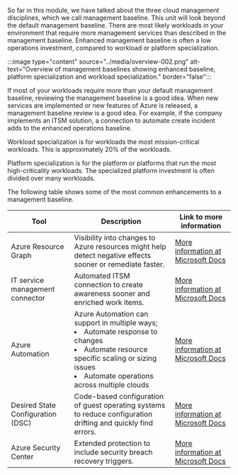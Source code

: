 So far in this module, we have talked about the three cloud management disciplines, which we call management baseline. This unit will look beyond the default management baseline. There are most likely workloads in your environment that require more management services than described in the management baseline. Enhanced management baseline is often a low operations investment, compared to workload or platform specialization.

:::image type="content" source="../media/overview-002.png" alt-text="Overview of management baselines showing enhanced baseline, platform specialization and workload specialization." border="false":::

If most of your workloads require more than your default management baseline, reviewing the management baseline is a good idea. When new services are implemented or new features of Azure is released, a management baseline review is a good idea. For example, if the company implements an ITSM solution, a connection to automate create incident adds to the enhanced operations baseline.

Workload specialization is for workloads the most mission-critical workloads. This is approximately 20% of the workloads.

Platform specialization is for the platform or platforms that run the most high-criticality workloads. The specialized platform investment is often divided over many workloads.

The following table shows some of the most common enhancements to a management baseline.

| Tool | Description | Link to more information |
| -----|-------------|--------------------------|
| Azure Resource Graph | Visibility into changes to Azure resources might help detect negative effects sooner or remediate faster. | [More information at Microsoft Docs](https://azure.microsoft.com/features/resource-graph/) |
| IT service management connector | Automated ITSM connection to create awareness sooner and enriched work items. |  [More information at Microsoft Docs](/azure/azure-monitor/alerts/itsmc-overview) |
| Azure Automation | Azure Automation can support in multiple ways; <li> Automate response to changes</li><li>Automate resource specific scaling or sizing issues</li><li> Automate operations across multiple clouds</li> |  [More information at Microsoft Docs](https://azure.microsoft.com/services/automation/) |
| Desired State Configuration (DSC) 	| Code-based configuration of guest operating systems to reduce configuration drifting and quickly find errors. | [More information at Microsoft Docs](/azure/automation/automation-dsc-overview) |
| Azure Security Center	| Extended protection to include security breach recovery triggers. | [More information at Microsoft Docs](https://azure.microsoft.com/services/security-center/) |
